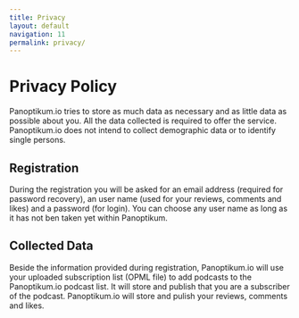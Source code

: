 ```yaml
---
title: Privacy
layout: default
navigation: 11
permalink: privacy/
---
```


# Privacy Policy

Panoptikum.io tries to store as much data as necessary and as little data as possible about you. All the data collected is required to offer the service. Panoptikum.io does not intend to collect demographic data or to identify single persons.

## Registration

During the registration you will be asked for an email address (required for password recovery), an user name (used for your reviews, comments and likes) and a password (for login). You can choose any user name as long as it has not ben taken yet within Panoptikum.

## Collected Data

Beside the information provided during registration, Panoptikum.io will use your uploaded subscription list (OPML file) to add podcasts to the Panoptikum.io podcast list. It will store and publish that you are a subscriber of the podcast. Panoptikum.io will store and pulish your reviews, comments and likes.
